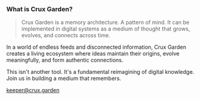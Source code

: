 ### What is Crux Garden?
> Crux Garden is a memory architecture. A pattern of mind. It can be implemented in digital systems as a medium of thought that grows, evolves, and connects across time.

In a world of endless feeds and disconnected information, Crux Garden creates a living ecosystem where ideas maintain their origins, evolve meaningfully, and form authentic connections.

This isn't another tool. It's a fundamental reimagining of digital knowledge. Join us in building a medium that remembers.

keeper@crux.garden
